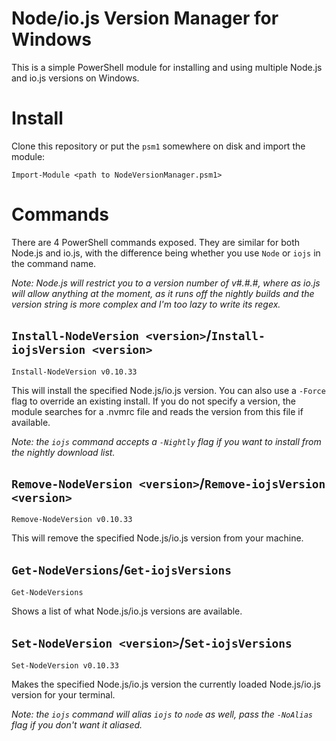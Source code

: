 # Node/io.js Version Manager for Windows

This is a simple PowerShell module for installing and using multiple Node.js and io.js versions on Windows.

# Install

Clone this repository or put the `psm1` somewhere on disk and import the module:

    Import-Module <path to NodeVersionManager.psm1>

# Commands

There are 4 PowerShell commands exposed. They are similar for both Node.js and io.js, with the difference being whether you use `Node` or `iojs` in the command name.

_Note: Node.js will restrict you to a version number of v#.#.#, where as io.js will allow anything at the moment, as it runs off the nightly builds and the version string is more complex and I'm too lazy to write its regex._

## `Install-NodeVersion <version>`/`Install-iojsVersion <version>`

    Install-NodeVersion v0.10.33

This will install the specified Node.js/io.js version. You can also use a `-Force` flag to override an existing install. If you do not specify a version, the module searches for a .nvmrc file and reads the version from this file if available.

*Note: the `iojs` command accepts a `-Nightly` flag if you want to install from the nightly download list.*

## `Remove-NodeVersion <version>`/`Remove-iojsVersion <version>`

    Remove-NodeVersion v0.10.33

This will remove the specified Node.js/io.js version from your machine.

## `Get-NodeVersions`/`Get-iojsVersions`

    Get-NodeVersions

Shows a list of what Node.js/io.js versions are available.

## `Set-NodeVersion <version>`/`Set-iojsVersions`

    Set-NodeVersion v0.10.33

Makes the specified Node.js/io.js version the currently loaded Node.js/io.js version for your terminal.

*Note: the `iojs` command will alias `iojs` to `node` as well, pass the `-NoAlias` flag if you don't want it aliased.*
